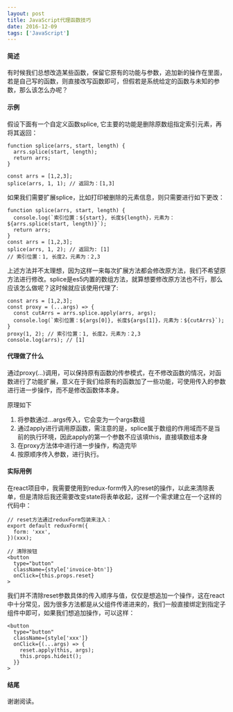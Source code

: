 ```yaml
---
layout: post
title: JavaScript代理函数技巧
date: 2016-12-09
tags: ['JavaScript']
---
```


#### 简述
有时候我们总想改造某些函数，保留它原有的功能与参数，追加新的操作在里面，若是自己写的函数，则直接改写函数即可，但假若是系统给定的函数与未知的参数，那么该怎么办呢？

#### 示例
假设下面有一个自定义函数splice, 它主要的功能是删除原数组指定索引元素，再将其返回：
```
function splice(arrs, start, length) {
  arrs.splice(start, length);
  return arrs;
}

const arrs = [1,2,3];
splice(arrs, 1, 1); // 返回为：[1,3]
```

如果我们需要扩展splice，比如打印被删除的元素信息，则只需要进行如下更改：

```
function splice(arrs, start, length) {
  console.log(`索引位置：${start}, 长度${length}，元素为：${arrs.splice(start, length)}`);
  return arrs;
}
const arrs = [1,2,3];
splice(arrs, 1, 2); // 返回为: [1]
// 索引位置：1, 长度2，元素为：2,3
```

上述方法并不太理想，因为这样一来每次扩展方法都会修改原方法，我们不希望原方法进行修改。splice是es5内置的数组方法，就算想要修改原方法也不行，那么应该怎么做呢？这时候就应该使用代理了:

```
const arrs = [1,2,3];
const proxy = (...args) => {
  const cutArrs = arrs.splice.apply(arrs, args);
  console.log(`索引位置：${args[0]}, 长度${args[1]}，元素为：${cutArrs}`);
}
proxy(1, 2); // 索引位置：1, 长度2，元素为：2,3
console.log(arrs); // [1]
```

#### 代理做了什么
通过proxy(...)调用，可以保持原有函数的传参模式，在不修改函数的情况，对函数进行了功能扩展，意义在于我们给原有的函数加了一些功能，可使用传入的参数进行进一步操作，而不是修改函数体本身。

原理如下
1. 将参数通过...args传入，它会变为一个args数组
2. 通过apply进行调用原函数，需注意的是，splice属于数组的作用域而不是当前的执行环境，因此apply的第一个参数不应该填this，直接填数组本身
3. 在proxy方法体中进行进一步操作，构造完毕
4. 按原顺序传入参数，进行执行。

#### 实际用例
在react项目中，我需要使用到redux-form传入的reset的操作，以此来清除表单，但是清除后我还需要改变state将表单收起，这样一个需求建立在一个这样的代码中：
```
// reset方法通过reduxForm包装来注入：
export default reduxForm({
  form: 'xxx',
})(xxx);

// 清除按钮
<button
  type="button"
  className={style['invoice-btn']}
  onClick={this.props.reset}
>
```

我们并不清除reset参数具体的传入顺序与值，仅仅是想追加一个操作，这在react中十分常见，因为很多方法都是从父组件传递进来的，我们一般直接绑定到指定子组件中即可，如果我们想追加操作，可以这样：
```
<button
  type="button"
  className={style['xxx']}
  onClick={(...args) => {
    reset.apply(this, args);
    this.props.hideit();
  }}
>

```

#### 结尾
谢谢阅读。
